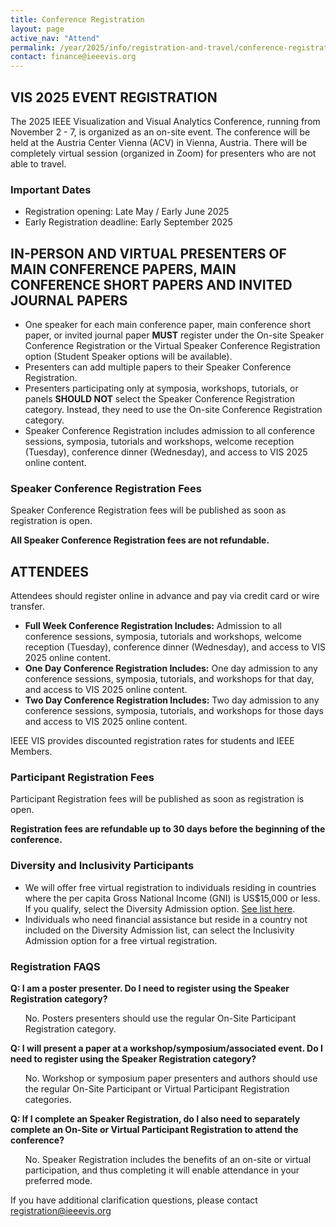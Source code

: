 ```yaml
---
title: Conference Registration
layout: page
active_nav: "Attend"
permalink: /year/2025/info/registration-and-travel/conference-registration
contact: finance@ieeevis.org
---
```


## VIS 2025 EVENT REGISTRATION
The 2025 IEEE Visualization and Visual Analytics Conference, running from November 2 - 7, is organized as an on-site event.
The conference will be held at the Austria Center Vienna (ACV) in Vienna, Austria.
There will be completely virtual session (organized in Zoom) for presenters who are not able to travel.


### Important Dates
<ul>
<li>Registration opening: Late May / Early June 2025</li>
<li>Early Registration deadline: Early September 2025</li>
</ul>


## IN-PERSON AND VIRTUAL PRESENTERS OF MAIN CONFERENCE PAPERS, MAIN CONFERENCE SHORT PAPERS AND INVITED JOURNAL PAPERS
<ul>
<li>One speaker for each main conference paper, main conference short paper, or invited journal paper <b>MUST</b> register under the On-site Speaker Conference Registration or the Virtual Speaker Conference Registration option (Student Speaker options will be available).</li>
<li>Presenters can add multiple papers to their Speaker Conference Registration.</li>
<li>Presenters participating only at symposia, workshops, tutorials, or panels <b>SHOULD NOT</b> select the Speaker Conference Registration category. Instead, they need to use the On-site Conference Registration category.</li>
<li>Speaker Conference Registration includes admission to all conference sessions, symposia, tutorials and workshops, welcome reception (Tuesday), conference dinner (Wednesday), and access to VIS 2025 online content.</li>
</ul>

<!-- <a class="button" href="#">IN-PERSON AND VIRTUAL SPEAKERS REGISTER NOW</a> -->

### Speaker Conference Registration Fees

Speaker Conference Registration fees will be published as soon as registration is open.
<!--
    <table>
      <tr>
        <th>Category</th>
        <th>Early Reg fee USD (Ends Sept 1)</th>
        <th>Late Reg fee USD </th>
      </tr>
    <tr>
        <td>On-site Speaker Conference Registration</td>
        <td>$000</td>
        <td>$000</td>
    </tr>
    <tr>
        <td>On-site Student Speaker Conference Registration</td>
        <td>$000</td>
        <td>$000</td>
    </tr>
    <tr>
        <td>Virtual Speaker Conference Registration</td>
        <td>$000</td>
        <td>$000</td>
    </tr>
    <tr>
        <td>Virtual Student Speaker Conference Registration</td>
        <td>$000</td>
        <td>$000</td>
    </tr>
    </table>
-->
**All Speaker Conference Registration fees are not refundable.**


## ATTENDEES
Attendees should register online in advance and pay via credit card or wire transfer.
<ul>
  <li><b>Full Week Conference Registration Includes:</b> Admission to all conference sessions, symposia, tutorials and workshops, welcome reception (Tuesday), conference dinner (Wednesday), and access to VIS 2025 online content.</li>
<li><b>One Day Conference Registration Includes:</b> One day admission to any conference sessions, symposia, tutorials, and workshops for that day, and access to VIS 2025 online content.</li>
 <li><b>Two Day Conference Registration Includes:</b> Two day admission to any conference sessions, symposia, tutorials, and workshops for those days and access to VIS 2025 online content.</li>
</ul>
IEEE VIS provides discounted registration rates for students and IEEE Members.

<!--
<a class="button" href="#"> IN-PERSON CONFERENCE PARTICIPANT REGISTRATION </a>
-->

### Participant Registration Fees

Participant Registration fees will be published as soon as registration is open.

<!--
<table>
  <tr>
    <th></th>
    <th colspan=2 style="text-align:center; border-right: 1px dashed #a46314;">Single Day</th>
    <th colspan=2 style="text-align:center; border-right: 1px dashed #a46314;">Two Day</th>
    <th colspan=2 style="text-align:center">Full Week</th>
  </tr>
  <tr>
    <th>Category</th>
    <th>Early Reg fee USD<br>(Ends: Sept 1)</th>
    <th style="border-right: 1px dashed #a46314;">Late Reg fee USD</th>
    <th>Early Reg fee USD<br>(Ends: Sept 1)</th>
    <th style="border-right: 1px dashed #a46314;">Late Reg fee USD</th>
    <th>Early Reg fee USD<br>(Ends: Sept 1)</th>
    <th>Late Reg fee USD</th>
  </tr>
<tr>
    <td>IEEE Member</td>
    <td>$000</td>
    <td style="border-right: 1px dashed #a46314;">$250</td>
    <td>$000</td>
    <td style="border-right: 1px dashed #a46314;">$500</td>
    <td>$000</td>
    <td>$000</td>

</tr>
<tr>
    <td>Non-Member</td>
    <td>$000</td>
    <td style="border-right: 1px dashed #a46314;">$320</td>
    <td>$000</td>
    <td style="border-right: 1px dashed #a46314;">$635</td>
    <td>$000</td>
    <td>$000</td>

</tr>
<tr>
    <td>Student IEEE Member</td>
    <td>$000</td>
    <td style="border-right: 1px dashed #a46314;">$140</td>
    <td>$000</td>
    <td style="border-right: 1px dashed #a46314;">$275</td>
    <td>$000</td>
    <td>$000</td>
</tr>
<tr>
    <td>Student Non-Member</td>
    <td>$000</td>
    <td style="border-right: 1px dashed #a46314;">$175</td>
    <td>$000</td>
    <td style="border-right: 1px dashed #a46314;">$350</td>
    <td>$000</td>
    <td>$000</td>
</tr>
<tr>
    <td>Life IEEE Member</td>
    <td>$000</td>
    <td style="border-right: 1px dashed #a46314;">$140</td>
    <td>$000</td>
    <td style="border-right: 1px dashed #a46314;">$275</td>
    <td>$000</td>
    <td>$000</td>
</tr>
</table>
-->

**Registration fees are refundable up to 30 days before the beginning of the conference.**

<!--
## ALL OTHER VIRTUAL ATTENDEES

Virtual attendees should register online in advance and pay via credit card.
<ul>
  <li><b> Virtual Conference Registration Includes:</b> Access to online content including downloadable proceedings, in-person presenter-only streamed sessions including all plenary sessions, virtual presenter-only sessions hosted on Zoom, and workshops, panels, and other associated events equipped with Zoom-hybrid capabilities. </li>
</ul>
-->

### Diversity and Inclusivity Participants

<ul>
<li>We will offer free virtual registration to individuals residing in countries where the per capita Gross National Income (GNI) is US$15,000 or less.  If you qualify, select the Diversity Admission option. <a href="https://www.ieee.org/membership/join/emember-countries.html">See list here</a>.</li>
<li>Individuals who need financial assistance but reside in a country not included on the Diversity Admission list, can select the Inclusivity Admission option for a free virtual registration.</li>
</ul>

<!--
<a class="button" href="#"> VIRTUAL CONFERENCE PARTICIPANT REGISTRATION </a>
-->


### Registration FAQS

**Q: I am a poster presenter. Do I need to register using the Speaker Registration category?**

<ul>
No. Posters presenters should use the regular On-Site Participant Registration category. 
</ul>

**Q: I will present a paper at a  workshop/symposium/associated event. Do I need to register using the Speaker Registration category?**

<ul>
No. Workshop or symposium paper presenters and authors should use the regular On-Site Participant or Virtual Participant Registration categories. 
</ul>

**Q: If I complete an Speaker Registration, do I also need to separately complete an On-Site or Virtual Participant Registration to attend the conference?**

<ul>
No. Speaker Registration includes the benefits of an on-site or virtual participation, and thus completing it will enable attendance in your preferred mode.
</ul>

If you have additional clarification questions, please contact <a href="mailto:registration@ieeevis.org"> registration@ieeevis.org</a>
